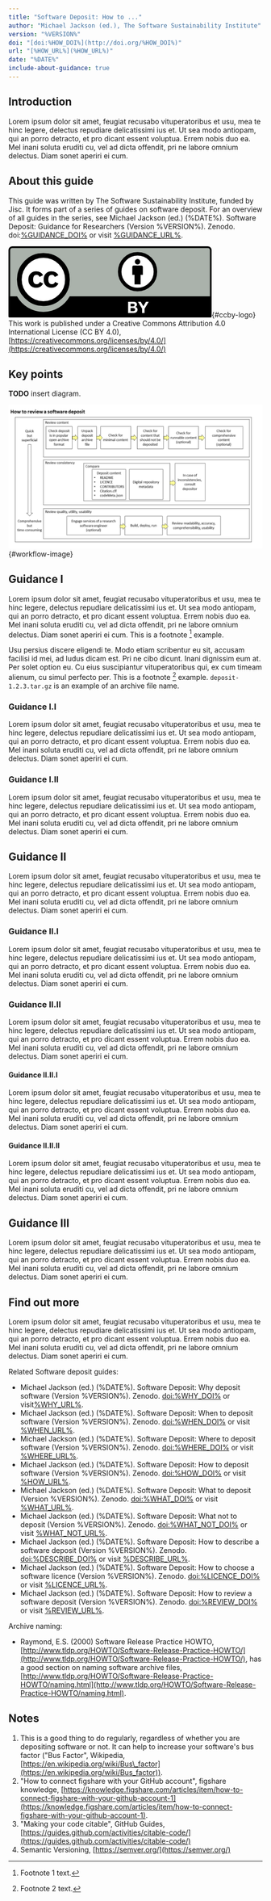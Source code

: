 ```yaml
---
title: "Software Deposit: How to ..."
author: "Michael Jackson (ed.), The Software Sustainability Institute"
version: "%VERSION%"
doi: "[doi:%HOW_DOI%](http://doi.org/%HOW_DOI%)"
url: "[%HOW_URL%](%HOW_URL%)"
date: "%DATE%"
include-about-guidance: true
---
```


## Introduction

Lorem ipsum dolor sit amet, feugiat recusabo vituperatoribus et usu, mea te hinc legere, delectus repudiare delicatissimi ius et. Ut sea modo antiopam, qui an porro detracto, et pro dicant essent voluptua. Errem nobis duo ea. Mel inani soluta eruditi cu, vel ad dicta offendit, pri ne labore omnium delectus. Diam sonet aperiri ei cum.

## About this guide

This guide was written by The Software Sustainability Institute, funded by Jisc. It forms part of a series of guides on software deposit. For an overview of all guides in the series, see Michael Jackson (ed.) (%DATE%). Software Deposit: Guidance for Researchers (Version %VERSION%). Zenodo. doi:[%GUIDANCE_DOI%](http://doi.org/%GUIDANCE_DOI%) or visit [%GUIDANCE_URL%](%GUIDANCE_URL%).

![CC-BY 4.0 logo](./images/cc-by.png){#ccby-logo} This work is published under a Creative Commons Attribution 4.0 International License (CC BY 4.0), [https://creativecommons.org/licenses/by/4.0/](https://creativecommons.org/licenses/by/4.0/)

## Key points

**TODO** insert diagram.

![How to deposit software](./images/HowToDepositSoftware.png){#workflow-image}

## Guidance I

Lorem ipsum dolor sit amet, feugiat recusabo vituperatoribus et usu, mea te hinc legere, delectus repudiare delicatissimi ius et. Ut sea modo antiopam, qui an porro detracto, et pro dicant essent voluptua. Errem nobis duo ea. Mel inani soluta eruditi cu, vel ad dicta offendit, pri ne labore omnium delectus. Diam sonet aperiri ei cum. This is a footnote [^1] example.

[^1]: Footnote 1 text.

Usu persius discere eligendi te. Modo etiam scribentur eu sit, accusam facilisi id mei, ad ludus dicam est. Pri ne cibo dicunt. Inani dignissim eum at. Per solet option eu. Cu eius suscipiantur vituperatoribus qui, ex cum timeam alienum, cu simul perfecto per. This is a footnote [^2] example. `deposit-1.2.3.tar.gz` is an example of an archive file name.

[^2]: Footnote 2 text.

### Guidance I.I

Lorem ipsum dolor sit amet, feugiat recusabo vituperatoribus et usu, mea te hinc legere, delectus repudiare delicatissimi ius et. Ut sea modo antiopam, qui an porro detracto, et pro dicant essent voluptua. Errem nobis duo ea. Mel inani soluta eruditi cu, vel ad dicta offendit, pri ne labore omnium delectus. Diam sonet aperiri ei cum.

### Guidance I.II

Lorem ipsum dolor sit amet, feugiat recusabo vituperatoribus et usu, mea te hinc legere, delectus repudiare delicatissimi ius et. Ut sea modo antiopam, qui an porro detracto, et pro dicant essent voluptua. Errem nobis duo ea. Mel inani soluta eruditi cu, vel ad dicta offendit, pri ne labore omnium delectus. Diam sonet aperiri ei cum.

## Guidance II

Lorem ipsum dolor sit amet, feugiat recusabo vituperatoribus et usu, mea te hinc legere, delectus repudiare delicatissimi ius et. Ut sea modo antiopam, qui an porro detracto, et pro dicant essent voluptua. Errem nobis duo ea. Mel inani soluta eruditi cu, vel ad dicta offendit, pri ne labore omnium delectus. Diam sonet aperiri ei cum.

### Guidance II.I

Lorem ipsum dolor sit amet, feugiat recusabo vituperatoribus et usu, mea te hinc legere, delectus repudiare delicatissimi ius et. Ut sea modo antiopam, qui an porro detracto, et pro dicant essent voluptua. Errem nobis duo ea. Mel inani soluta eruditi cu, vel ad dicta offendit, pri ne labore omnium delectus. Diam sonet aperiri ei cum.

### Guidance II.II

Lorem ipsum dolor sit amet, feugiat recusabo vituperatoribus et usu, mea te hinc legere, delectus repudiare delicatissimi ius et. Ut sea modo antiopam, qui an porro detracto, et pro dicant essent voluptua. Errem nobis duo ea. Mel inani soluta eruditi cu, vel ad dicta offendit, pri ne labore omnium delectus. Diam sonet aperiri ei cum.

#### Guidance II.II.I

Lorem ipsum dolor sit amet, feugiat recusabo vituperatoribus et usu, mea te hinc legere, delectus repudiare delicatissimi ius et. Ut sea modo antiopam, qui an porro detracto, et pro dicant essent voluptua. Errem nobis duo ea. Mel inani soluta eruditi cu, vel ad dicta offendit, pri ne labore omnium delectus. Diam sonet aperiri ei cum.

#### Guidance II.II.II

Lorem ipsum dolor sit amet, feugiat recusabo vituperatoribus et usu, mea te hinc legere, delectus repudiare delicatissimi ius et. Ut sea modo antiopam, qui an porro detracto, et pro dicant essent voluptua. Errem nobis duo ea. Mel inani soluta eruditi cu, vel ad dicta offendit, pri ne labore omnium delectus. Diam sonet aperiri ei cum.

## Guidance III

Lorem ipsum dolor sit amet, feugiat recusabo vituperatoribus et usu, mea te hinc legere, delectus repudiare delicatissimi ius et. Ut sea modo antiopam, qui an porro detracto, et pro dicant essent voluptua. Errem nobis duo ea. Mel inani soluta eruditi cu, vel ad dicta offendit, pri ne labore omnium delectus. Diam sonet aperiri ei cum.

## Find out more

Lorem ipsum dolor sit amet, feugiat recusabo vituperatoribus et usu, mea te hinc legere, delectus repudiare delicatissimi ius et. Ut sea modo antiopam, qui an porro detracto, et pro dicant essent voluptua. Errem nobis duo ea. Mel inani soluta eruditi cu, vel ad dicta offendit, pri ne labore omnium delectus. Diam sonet aperiri ei cum.

Related Software deposit guides:

* Michael Jackson (ed.) (%DATE%). Software Deposit: Why deposit software (Version %VERSION%). Zenodo. [doi:%WHY_DOI%](http://doi.org/%WHY_DOI%) or visit[%WHY_URL%](%WHY_URL%).
* Michael Jackson (ed.) (%DATE%). Software Deposit: When to deposit software (Version %VERSION%). Zenodo. [doi:%WHEN_DOI%](http://doi.org/%WHEN_DOI%) or visit [%WHEN_URL%](%WHEN_URL%).
* Michael Jackson (ed.) (%DATE%). Software Deposit: Where to deposit software (Version %VERSION%). Zenodo. [doi:%WHERE_DOI%](http://doi.org/%WHERE_DOI%) or visit [%WHERE_URL%](%WHERE_URL%).
* Michael Jackson (ed.) (%DATE%). Software Deposit: How to deposit software (Version %VERSION%). Zenodo. [doi:%HOW_DOI%](http://doi.org/%HOW_DOI%) or visit [%HOW_URL%](%HOW_URL%).
* Michael Jackson (ed.) (%DATE%). Software Deposit: What to deposit (Version %VERSION%). Zenodo. [doi:%WHAT_DOI%](http://doi.org/%WHAT_DOI%) or visit [%WHAT_URL%](%WHAT_URL%).
* Michael Jackson (ed.) (%DATE%). Software Deposit: What not to deposit (Version %VERSION%). Zenodo. [doi:%WHAT_NOT_DOI%](http://doi.org/%WHAT_NOT_DOI%) or visit [%WHAT_NOT_URL%](%WHAT_NOT_URL%).
* Michael Jackson (ed.) (%DATE%). Software Deposit: How to describe a software deposit (Version %VERSION%). Zenodo. [doi:%DESCRIBE_DOI%](http://doi.org/%DESCRIBE_DOI%) or visit [%DESCRIBE_URL%](%DESCRIBE_URL%).
* Michael Jackson (ed.) (%DATE%). Software Deposit: How to choose a software licence (Version %VERSION%). Zenodo. [doi:%LICENCE_DOI%](http://doi.org/%LICENCE_DOI%) or visit [%LICENCE_URL%](%LICENCE_URL%).
* Michael Jackson (ed.) (%DATE%). Software Deposit: How to review a software deposit (Version %VERSION%). Zenodo. [doi:%REVIEW_DOI%](http://doi.org/%REVIEW_DOI%) or visit [%REVIEW_URL%](%REVIEW_URL%).

Archive naming:

* Raymond, E.S. (2000) Software Release Practice HOWTO, [http://www.tldp.org/HOWTO/Software-Release-Practice-HOWTO/](http://www.tldp.org/HOWTO/Software-Release-Practice-HOWTO/), has a good section on naming software archive files, [http://www.tldp.org/HOWTO/Software-Release-Practice-HOWTO/naming.html](http://www.tldp.org/HOWTO/Software-Release-Practice-HOWTO/naming.html).

## Notes

1. This is a good thing to do regularly, regardless of whether you are depositing software or not. It can help to increase your software's bus factor ("Bus Factor", Wikipedia, [https://en.wikipedia.org/wiki/Bus\_factor](https://en.wikipedia.org/wiki/Bus_factor)).
2. "How to connect figshare with your GitHub account", figshare knowledge,   [https://knowledge.figshare.com/articles/item/how-to-connect-figshare-with-your-github-account-1](https://knowledge.figshare.com/articles/item/how-to-connect-figshare-with-your-github-account-1).
3. "Making your code citable", GitHub Guides, [https://guides.github.com/activities/citable-code/](https://guides.github.com/activities/citable-code/)
4. Semantic Versioning, [https://semver.org/](https://semver.org/)
